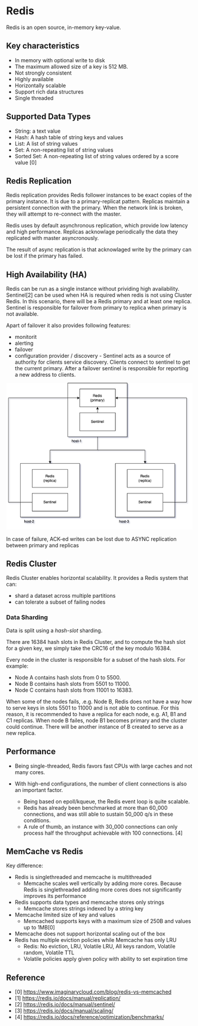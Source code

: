 # Redis

Redis is an open source, in-memory key-value.

## Key characteristics

- In memory with optional write to disk
- The maximum allowed size of a key is 512 MB.
- Not strongly consistent
- Highly available
- Horizontally scalable
- Support rich data structures
- Single threaded

## Supported Data Types

- String: a text value
- Hash: A hash table of string keys and values
- List: A list of string values
- Set: A non-repeating list of string values
- Sorted Set: A non-repeating list of string values ordered by a score value
[0]

## Redis Replication

Redis replication provides Redis follower instances to be exact copies of the primary instance. It is due to a primary-replicat pattern. Replicas maintain a persistent connection with the primary. When the network link is broken, they will attempt to re-connect with the master.

Redis uses by default asynchronous replication, which provide low latency and high performance. Replicas acknowlage periodically the data they replicated with master asyncronously.

The result of async replication is that acknowlaged write by the primary can be lost if the primary has failed.

## High Availability (HA)

Redis can be run as a single instance without prividing high availability. Sentinel[2] can be used when HA is required when redis is not using Cluster Redis. In this scenario, there will be a Redis primary and at least one replica. Sentinel is responsible for failover from primary to replica when primary is not available.

Apart of failover it also provides following features:

- monitorit
- alerting
- failover
- configuration provider / discovery - Sentinel acts as a source of authority for clients service discovery. Clients connect to sentinel to get the current primary. After a failover sentinel is responsible for reporting a new address to clients.

![redis sentinel](../../_assets/redis/redis-sentinel.png)

In case of failure, ACK-ed writes can be lost due to ASYNC replication between primary and replicas

## Redis Cluster

Redis Cluster enables horizontal scalability. It provides a Redis system that can:

- shard a dataset across multiple partitions
- can tolerate a subset of failing nodes

### Data Sharding

Data is split using a *hash-slot* sharding.

There are 16384 hash slots in Redis Cluster, and to compute the hash slot for a given key, we simply take the CRC16 of the key modulo 16384.

Every node in the cluster is responsible for a subset of the hash slots. For example:

- Node A contains hash slots from 0 to 5500.
- Node B contains hash slots from 5501 to 11000.
- Node C contains hash slots from 11001 to 16383.

When some of the nodes fails, .e.g. Node B, Redis does not have a way how to serve keys in slots 5501 to 11000 and is not able to continue. For this reason, it is recommended to have a replica for each node, e.g. A1, B1 and C1 replicas. When node B failes, node B1 becomes primary and the cluster could continue. There will be another instance of B created to serve as a new replica.  

## Performance

- Being single-threaded, Redis favors fast CPUs with large caches and not many cores.

- With high-end configurations, the number of client connections is also an important factor.
  - Being based on epoll/kqueue, the Redis event loop is quite scalable.
  - Redis has already been benchmarked at more than 60_000 connections, and was still able to sustain 50_000 q/s in these conditions.
  - A rule of thumb, an instance with 30_000 connections can only process half the throughput achievable with 100 connections.
[4]

## MemCache vs Redis

Key difference:

- Redis is singlethreaded and memcache is multithreaded
  - Memcache scales well vertically by adding more cores. Because Redis is singlethreaded adding more cores does not significantly improves its performance
- Redis supports data types and memcache stores only strings
  - Memcache stores strings indexed by a string key
- Memcache limited size of key and values
  - Memcached supports keys with a maximum size of 250B and values up to 1MB[0]
- Memcache does not support horizontal scaling out of the box
- Redis has multiple eviction policies while Memcache has only LRU
  - Redis: No eviction, LRU, Volatile LRU, All keys random, Volatile random, Volatile TTL
  - Volatile policies apply given policy with ability to set expiration time

## Reference

- [0] <https://www.imaginarycloud.com/blog/redis-vs-memcached>
- [1] <https://redis.io/docs/manual/replication/>
- [2] <https://redis.io/docs/manual/sentinel/>
- [3] <https://redis.io/docs/manual/scaling/>
- [4] <https://redis.io/docs/reference/optimization/benchmarks/>
